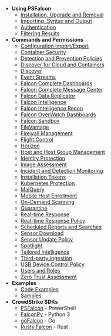 * __Using PSFalcon__
    + [Installation, Upgrade and Removal](Installation,-Upgrade-and-Removal)
    + [Importing, Syntax and Output](Importing,-Syntax-and-Output)
    + [Authentication](Authentication)
    + [Filtering Results](Filtering-Results)
* __Commands and Permissions__
    + [Configuration Import/Export](Configuration-Import-Export)
    + [Container Security](Container-Security)
    + [Detection and Prevention Policies](Detection-and-Prevention-Policies)
    + [Discover for Cloud and Containers](Discover-for-Cloud-and-Containers)
    + [Discover](Discover)
    + [Event Streams](Event-Streams)
    + [Falcon Complete Dashboards](Falcon-Complete-Dashboards)
    + [Falcon Complete Message Center](Falcon-Complete-Message-Center)
    + [Falcon Data Replicator](Falcon-Data-Replicator)
    + [Falcon Intelligence](Falcon-Intelligence)
    + [Falcon Intelligence Recon](Falcon-Intelligence-Recon)
    + [Falcon OverWatch Dashboards](Falcon-OverWatch-Dashboards)
    + [Falcon Sandbox](Falcon-Sandbox)
    + [FileVantage](FileVantage)
    + [Firewall Management](Firewall-Management)
    + [Flight Control](Flight-Control)
    + [Horizon](Horizon)
    + [Host and Host Group Management](Host-and-Host-Group-Management)
    + [Identity Protection](Identity-Protection)
    + [Image Assessment](Image-Assessment)
    + [Incident and Detection Monitoring](Incident-and-Detection-Monitoring)
    + [Installation Tokens](Installation-Tokens)
    + [Kubernetes Protection](Kubernetes-Protection)
    + [MalQuery](MalQuery)
    + [Mobile Host Enrollment](Mobile-Host-Enrollment)
    + [On-Demand Scanning](On-Demand-Scanning)
    + [Quarantine](Quarantine)
    + [Real-time Response](Real-time-Response)
    + [Real-time Response Policy](Real-time-Response-Policy)
    + [Scheduled Reports and Searches](Scheduled-Reports-and-Searches)
    + [Sensor Download](Sensor-Download)
    + [Sensor Update Policy](Sensor-Update-Policy)
    + [Spotlight](Spotlight)
    + [Tailored Intelligence](Tailored-Intelligence)
    + [Third-party ingestion](Third-party-ingestion)
    + [USB Device Control Policy](USB-Device-Control-Policy)
    + [Users and Roles](Users-and-Roles)
    + [Zero Trust Assessment](Zero-Trust-Assessment)
* __Examples__
    + [Code Examples](Code-Examples)
    + [Samples](https://github.com/CrowdStrike/psfalcon/tree/master/samples)
* __CrowdStrike SDKs__
    + [PSFalcon](https://github.com/CrowdStrike/psfalcon/wiki) - PowerShell
    + [FalconPy](https://github.com/CrowdStrike/falconpy/wiki) - Python 3
    + [goFalcon](https://pkg.go.dev/github.com/crowdstrike/gofalcon) - Go
    + [Rusty Falcon](https://docs.rs/rusty_falcon/latest/rusty_falcon) - Rust